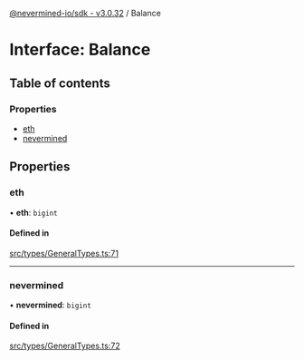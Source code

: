 [@nevermined-io/sdk - v3.0.32](../code-reference.md) / Balance

# Interface: Balance

## Table of contents

### Properties

- [eth](Balance.md#eth)
- [nevermined](Balance.md#nevermined)

## Properties

### eth

• **eth**: `bigint`

#### Defined in

[src/types/GeneralTypes.ts:71](https://github.com/nevermined-io/sdk-js/blob/aebb2d7041e6f22aa25122a9a516bc8a7030d8ab/src/types/GeneralTypes.ts#L71)

---

### nevermined

• **nevermined**: `bigint`

#### Defined in

[src/types/GeneralTypes.ts:72](https://github.com/nevermined-io/sdk-js/blob/aebb2d7041e6f22aa25122a9a516bc8a7030d8ab/src/types/GeneralTypes.ts#L72)
